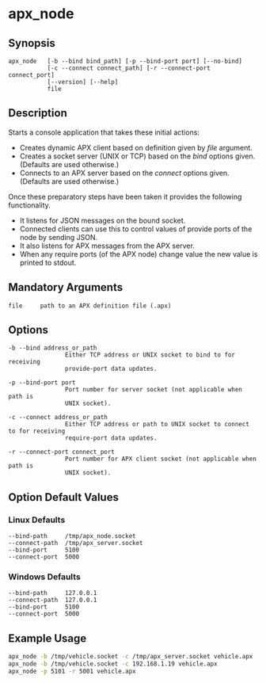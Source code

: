 # apx_node

## Synopsis

```text
apx_node   [-b --bind bind_path] [-p --bind-port port] [--no-bind]
           [-c --connect connect_path] [-r --connect-port connect_port]
           [--version] [--help]
           file
```

## Description

Starts a console application that takes these initial actions:

- Creates dynamic APX client based on definition given by *file* argument.
- Creates a socket server (UNIX or TCP) based on the *bind* options given. (Defaults are used otherwise.)
- Connects to an APX server based on the *connect* options given. (Defaults are used otherwise.)

Once these preparatory steps have been taken it provides the following functionality.

- It listens for JSON messages on the bound socket.
- Connected clients can use this to control values
of provide ports of the node by sending JSON.
- It also listens for APX messages from the APX server.
- When any require ports (of the APX node) change value
the new value is printed to stdout.

## Mandatory Arguments

```text
file     path to an APX definition file (.apx)
```

## Options

```text
-b --bind address_or_path
                Either TCP address or UNIX socket to bind to for receiving
                provide-port data updates.

-p --bind-port port
                Port number for server socket (not applicable when path is
                UNIX socket).

-c --connect address_or_path
                Either TCP address or path to UNIX socket to connect to for receiving
                require-port data updates.

-r --connect-port connect_port
                Port number for APX client socket (not applicable when path is
                UNIX socket).

```

## Option Default Values

### Linux Defaults

```text
--bind-path     /tmp/apx_node.socket
--connect-path  /tmp/apx_server.socket
--bind-port     5100
--connect-port  5000
```

### Windows Defaults

```text
--bind-path     127.0.0.1
--connect-path  127.0.0.1
--bind-port     5100
--connect-port  5000
```

## Example Usage

```bash
apx_node -b /tmp/vehicle.socket -c /tmp/apx_server.socket vehicle.apx
apx_node -b /tmp/vehicle.socket -c 192.168.1.19 vehicle.apx
apx_node -p 5101 -r 5001 vehicle.apx
```
